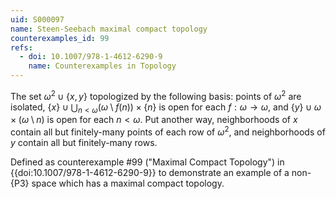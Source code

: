 ```yaml
---
uid: S000097
name: Steen-Seebach maximal compact topology
counterexamples_id: 99
refs:
  - doi: 10.1007/978-1-4612-6290-9
    name: Counterexamples in Topology
---
```


The set $\omega^2\cup\{x,y\}$ topologized by the following basis: points of $\omega^2$ are isolated,
$\{x\}\cup\bigcup_{n<\omega}(\omega\setminus f(n))\times\{n\}$ is open for each $f:\omega\to\omega$, and
$\{y\}\cup\omega\times(\omega\setminus n)$ is open for each $n<\omega$.
Put another way, neighborhoods of $x$ contain all but finitely-many points of each row of $\omega^2$,
and neighborhoods of $y$ contain all but finitely-many rows.

Defined as counterexample #99 ("Maximal Compact Topology")
in {{doi:10.1007/978-1-4612-6290-9}} to demonstrate
an example of a non-{P3} space which has a maximal
compact topology.
